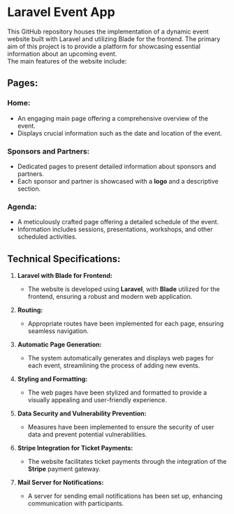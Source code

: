 # Laravel Event App

This GitHub repository houses the implementation of a dynamic event website built with Laravel and utilizing Blade for the frontend. The primary aim of this project is to provide a platform for showcasing essential information about an upcoming event.
<br>
The main features of the website include:
## Pages:

### Home:

- An engaging main page offering a comprehensive overview of the event.
- Displays crucial information such as the date and location of the event.

### Sponsors and Partners:

- Dedicated pages to present detailed information about sponsors and partners.
- Each sponsor and partner is showcased with a **logo** and a descriptive section.

### Agenda:

- A meticulously crafted page offering a detailed schedule of the event.
- Information includes sessions, presentations, workshops, and other scheduled activities.

## Technical Specifications:

1. **Laravel with Blade for Frontend:**
   - The website is developed using **Laravel**, with **Blade** utilized for the frontend, ensuring a robust and modern web application.

2. **Routing:**
   - Appropriate routes have been implemented for each page, ensuring seamless navigation.

3. **Automatic Page Generation:**
   - The system automatically generates and displays web pages for each event, streamlining the process of adding new events.

4. **Styling and Formatting:**
   - The web pages have been stylized and formatted to provide a visually appealing and user-friendly experience.

5. **Data Security and Vulnerability Prevention:**
   - Measures have been implemented to ensure the security of user data and prevent potential vulnerabilities.

6. **Stripe Integration for Ticket Payments:**
   - The website facilitates ticket payments through the integration of the **Stripe** payment gateway.

7. **Mail Server for Notifications:**
   - A server for sending email notifications has been set up, enhancing communication with participants.
